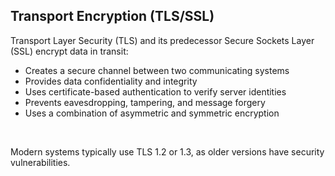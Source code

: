 ## Transport Encryption (TLS/SSL)

Transport Layer Security (TLS) and its predecessor Secure Sockets Layer (SSL) encrypt data in transit:

* Creates a secure channel between two communicating systems
* Provides data confidentiality and integrity
* Uses certificate-based authentication to verify server identities
* Prevents eavesdropping, tampering, and message forgery
* Uses a combination of asymmetric and symmetric encryption

&nbsp;

Modern systems typically use TLS 1.2 or 1.3, as older versions have security vulnerabilities.